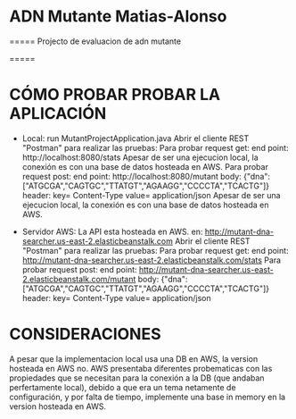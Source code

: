 # ADN Mutante Matias-Alonso
=====
Projecto de evaluacion de adn mutante


=====

# CÓMO PROBAR PROBAR LA APLICACIÓN

- Local: run MutantProjectApplication.java
    Abrir el cliente REST "Postman" para realizar las pruebas:
      Para probar request get: 
                end point: http://localhost:8080/stats
                Apesar de ser una ejecucion local, la conexión es con una base de datos hosteada en AWS.
      Para probar request post: 
                end point: http://localhost:8080/mutant
                body: {"dna": ["ATGCGA","CAGTGC","TTATGT","AGAAGG","CCCCTA","TCACTG"]}
                header: 
                    key= Content-Type
                    value= application/json
                Apesar de ser una ejecucion local, la conexión es con una base de datos hosteada en AWS.
 
- Servidor AWS:
    La API esta hosteada en AWS. en: http://mutant-dna-searcher.us-east-2.elasticbeanstalk.com
    Abrir el cliente REST "Postman" para realizar las pruebas:
      Para probar request get: 
                end point: http://mutant-dna-searcher.us-east-2.elasticbeanstalk.com/stats
      Para probar request post: 
                end point: http://mutant-dna-searcher.us-east-2.elasticbeanstalk.com/mutant
                body: {"dna": ["ATGCGA","CAGTGC","TTATGT","AGAAGG","CCCCTA","TCACTG"]}
                header: 
                    key= Content-Type
                    value= application/json

# CONSIDERACIONES 
A pesar que la implementacion local usa una DB en AWS, la version hosteada en AWS no. AWS presentaba diferentes probematicas con las propiedades que se necesitan para la conexión a la DB (que andaban perfertamente local), debido a que era un tema netamente de configuración, y por falta de tiempo, implemente una base in memory en la version hosteada en AWS.
